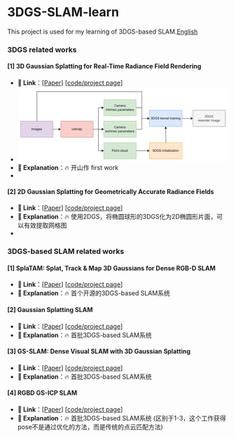 # 3DGS-SLAM-learn

This project is used for my learning of 3DGS-based SLAM.[English](https://github.com/Longxiaoze/3DGS-SLAM-learn/tree/main)

### 3DGS related works
#### [1]  3D Gaussian Splatting for Real-Time Radiance Field Rendering
- **🔗 Link**：[[Paper](https://repo-sam.inria.fr/fungraph/3d-gaussian-splatting/3d_gaussian_splatting_high.pdf)] [[code/project page](https://github.com/graphdeco-inria/gaussian-splatting)]
- ![3dgs](https://github.com/Longxiaoze/3DGS-SLAM-learn/blob/main/imgs/3dgs.png)
- **📝 Explanation**：🔥 开山作 first work
- 
#### [2]  2D Gaussian Splatting for Geometrically Accurate Radiance Fields
- **🔗 Link**：[[Paper](https://arxiv.org/pdf/2403.17888)] [[code/project page](https://github.com/hbb1/2d-gaussian-splatting)]
- **📝 Explanation**：🔥 使用2DGS，将椭圆球形的3DGS化为2D椭圆形片面，可以有效提取网格图
- 
### 3DGS-based SLAM related works
#### [1]  SplaTAM: Splat, Track & Map 3D Gaussians for Dense RGB-D SLAM
- **🔗 Link**：[[Paper](https://arxiv.org/pdf/2312.02126.pdf)] [[code/project page](https://github.com/spla-tam/SplaTAM)]
- **📝 Explanation**：🔥 首个开源的3DGS-based SLAM系统

#### [2]  Gaussian Splatting SLAM
- **🔗 Link**：[[Paper](https://arxiv.org/abs/2312.06741)] [[code/project page](https://github.com/muskie82/MonoGS)]
- **📝 Explanation**：🔥 首批3DGS-based SLAM系统

#### [3]  GS-SLAM: Dense Visual SLAM with 3D Gaussian Splatting
- **🔗 Link**：[[Paper](https://arxiv.org/abs/2312.06741)] [[code/project page](https://github.com/muskie82/MonoGS)]
- **📝 Explanation**：🔥 首批3DGS-based SLAM系统

#### [4]  RGBD GS-ICP SLAM
- **🔗 Link**：[[Paper](https://arxiv.org/abs/2403.12550)] [[code/project page](https://github.com/Lab-of-AI-and-Robotics/GS_ICP_SLAM)]
- **📝 Explanation**：🔥 首批3DGS-based SLAM系统 (区别于1-3，这个工作获得pose不是通过优化的方法，而是传统的点云匹配方法)
